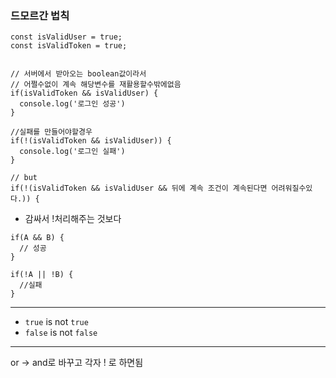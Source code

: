 
### 드모르간 법칙

```
const isValidUser = true;
const isValidToken = true;


// 서버에서 받아오는 boolean값이라서
// 어쩔수없이 계속 해당변수를 재활용할수밖에없음
if(isValidToken && isValidUser) {
  console.log('로그인 성공')
}

//실패를 만들어야할경우
if(!(isValidToken && isValidUser)) {
  console.log('로그인 실패')
}

// but 
if(!(isValidToken && isValidUser && 뒤에 계속 조건이 계속된다면 어려워질수있다.)) {

```

- 감싸서 !처리해주는 것보다
```
if(A && B) {
  // 성공
}

if(!A || !B) {
  //실패
}
```

---

- `true` is not `true`
- `false` is not `false`

---

or -> and로 바꾸고 각자 ! 로 하면됨


